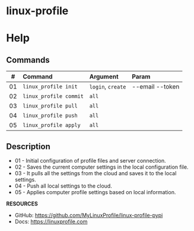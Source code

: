 # linux-profile

# Help

## Commands
| #      | Command                        | Argument              | Param           |
|--------|:-------------------------------|:----------------------|:----------------|
| 01     | ``linux_profile init``         | ``login``, ``create`` |--email --token  |
| 02     | ``linux_profile commit``       | ``all``               |                 |
| 03     | ``linux_profile pull``         | ``all``               |                 |
| 04     | ``linux_profile push``         | ``all``               |                 |
| 05     | ``linux_profile apply``        | ``all``               |                 |

## Description
- 01 - Initial configuration of profile files and server connection.
- 02 - Saves the current computer settings in the local configuration file.
- 03 - It pulls all the settings from the cloud and saves it to the local settings.
- 04 - Push all local settings to the cloud.
- 05 - Applies computer profile settings based on local information.

**RESOURCES**
- GitHub: https://github.com/MyLinuxProfile/linux-profile-pypi
- Docs:   https://linuxprofile.com
